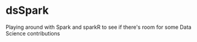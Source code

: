 # dsSpark
Playing around with Spark and sparkR to see if there's room for some Data Science contributions
